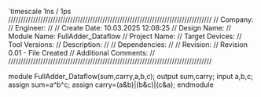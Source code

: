 
`timescale 1ns / 1ps
//////////////////////////////////////////////////////////////////////////////////
// Company:
// Engineer:
//
// Create Date: 10.03.2025 12:08:25
// Design Name:
// Module Name: FullAdder_Dataflow
// Project Name:
// Target Devices:
// Tool Versions:
// Description:
//
// Dependencies:
//
// Revision:
// Revision 0.01 - File Created
// Additional Comments:
//
//////////////////////////////////////////////////////////////////////////////////


module FullAdder_Dataflow(sum,carry,a,b,c);
output sum,carry;
input a,b,c;
assign sum=a^b^c;
assign carry=(a&b)|(b&c)|(c&a);
endmodule
